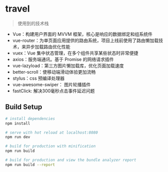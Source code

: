 # travel

> 使用到的技术栈

- Vue：构建用户界面的 MVVM 框架，核心是响应的数据绑定和组系统件
- vue-router：为单页面应用提供的路由系统，项目上线前使用了路由懒加载技术，来异步加载路由优化性能
- vuex：Vue 集中状态管理，在多个组件共享某些状态时非常便捷
- axios：服务端通讯。基于 Promise 的网络请求插件
- vue-lazyload：第三方图片懒加载库，优化页面加载速度
- better-scroll：使移动端滑动体验更加流畅
- stylus：css 预编译处理器
- vue-awesome-swiper： 图片轮播插件
- fastClick: 解决300毫秒点击事件延迟问题
## Build Setup

``` bash
# install dependencies
npm install

# serve with hot reload at localhost:8080
npm run dev

# build for production with minification
npm run build

# build for production and view the bundle analyzer report
npm run build --report
```


